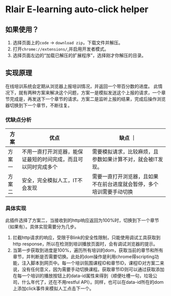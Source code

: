# Rlair E-learning auto-click helper
## 如果使用？
1. 选择页面上的`code` -> `download zip`，下载文件并解压。
2. 打开`chrome://extensions/`,并启用开发者模式。
3. 选择页面左边的“加载已解压的扩展程序”，选择刚才你解压的目录。

## 实现原理
在线培训系统会定期从浏览器上报培训情况，并返回一个带百分数的进度。
此情况下，就有两种方案来解决这个问题，方案一是模拟发送这个上报的请求，一个章节完成是，再发送下一个章节的请求。方案二是监听上报的结果，完成后操作浏览器切换到下一个章节，不断往复。
### 优缺点分析
|  方案   | 优点  | 缺点 ｜
|  ----  | ----  | ---- |
| 方案一  | 不用一直打开浏览器，能保证最短的时间完成，而且可以同时完成多个 | 需要模拟请求，比较麻烦，且参数如果计算不对，就会被IT发现。 |
| 方案二  | 安全，完全模拟人工，IT不会发现 | 需要一直打开浏览器，且如果不在前台进度就会暂停，多个培训需要手动切换 |

### 具体实现
此插件选择了方案二，当接收到的http响应返回为100%时，切换到下一个章节（如果有）。具体实现需要分为几步。
1. 拦截http请求的响应，受限于Blink的安全性限制，只能使用调试工具获取到http response，所以在检测到培训播放页面时，会有调试浏览器的提示。
2. 当第一步获取到进度是100%，遍历所有培训的dom，获取当前的章节和所有章节，并判断是否需要切换。此处的dom操作是利用chrome得scripting功能，注入脚本到网页中。每一个培训氛围课程ID和章节ID，课程ID对方案二来说，没有任何意义，因为需要手动切换课程。获取章节ID则可以通过获取添加在每一个培训的播放按钮上的data-id属性来得到（顺便吐槽一句，垃圾公司，什么年代了，还在不用restful API）。同样，也可以在data-id所在的dom上添加click事件来模拟人工点击下一个。